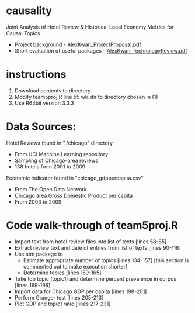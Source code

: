# causality
Joint Analysis of Hotel Review &amp; Historical Local Economy Metrics for Causal Topics
* Project background - [AlexKwan_ProjectProposal.pdf](https://github.com/irxum/causality/blob/master/AlexKwan_ProjectProposal.pdf)
* Short evaluation of useful packages - [AlexKwan_TechnologyReview.pdf](https://github.com/irxum/causality/blob/master/AlexKwan_TechnologyReview.pdf)

# instructions
1.  Download contents to directory
2.  Modify team5proj.R line 55 wk_dir to directory chosen in (1)
3.  Use R64bit version 3.3.3

# Data Sources:
Hotel Reviews found in "./chicago" directory
- From UCI Machine Learning repository
- Sampling of Chicago-area reviews
- 138 hotels from 2001 to 2009 

Economic Indicator found in "chicago_gdppercapita.csv"
- From The Open Data Network 
- Chicago area Gross Domestic Product per capita
- From 2003 to 2009

# Code walk-through of team5proj.R
* Import text from hotel review files into list of texts [lines 58-85]
* Extract review text and date of entries from list of texts [lines 90-118]
* Use stm package to
  * Estimate appropriate number of topics [lines 134-157] [this section is commented out to make execution shorter]
  * Determine topics [lines 159-165]
* Take top topic (topic1) and determine percent prevalence in corpus [lines 169-196]
* Import data for Chicago GDP per capita [lines 198-201]
* Perform Granger test [lines 205-213]
* Plot GDP and topic1 ratio [lines 217-231]

